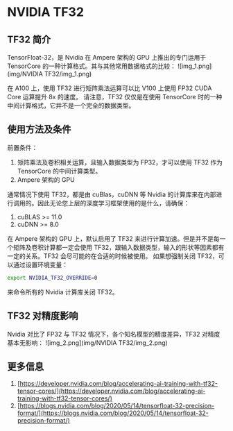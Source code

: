 # NVIDIA TF32
## TF32 简介
TensorFloat-32，是 Nvidia 在 Ampere 架构的 GPU 上推出的专门运用于 TensorCore 的一种计算格式。其与其他常用数据格式的比较：
![img_1.png](img/NVIDIA TF32/img_1.png)


在 A100 上，使用 TF32 进行矩阵乘法运算可以比 V100 上使用 FP32 CUDA Core 运算提升 8x 的速度。
请注意，TF32 仅仅是在使用 TensorCore 时的一种中间计算格式，它并不是一个完全的数据类型。
​

## 使用方法及条件
前置条件：

1. 矩阵乘法及卷积相关运算，且输入数据类型为 FP32，才可以使用 TF32 作为 TensorCore 的中间计算类型。
1. Ampere 架构的 GPU



通常情况下使用 TF32，都是由 cuBlas，cuDNN 等 Nvidia 的计算库来在内部进行调用的。因此无论您上层的深度学习框架使用的是什么，请确保：

1.  cuBLAS >= 11.0
1. cuDNN >= 8.0



在 Ampere 架构的 GPU 上，默认启用了 TF32 来进行计算加速。但是并不是每一个矩阵及卷积计算都一定会使用 TF32，跟输入数据类型，输入的形状等因素都有一定的关系。TF32 会尽可能的在合适的时候被使用。
如果想强制关闭 TF32，可以通过设置环境变量：
```bash
export NVIDIA_TF32_OVERRIDE=0
```
来命令所有的 Nvidia 计算库关闭 TF32。
​

## TF32 对精度影响
Nvidia 对比了 FP32 与 TF32 情况下，各个知名模型的精度差异，TF32 对精度基本无影响：
![img_2.png](img/NVIDIA TF32/img_2.png)

## 更多信息

1. [https://developer.nvidia.com/blog/accelerating-ai-training-with-tf32-tensor-cores/](https://developer.nvidia.com/blog/accelerating-ai-training-with-tf32-tensor-cores/)
1. [https://blogs.nvidia.com/blog/2020/05/14/tensorfloat-32-precision-format/](https://blogs.nvidia.com/blog/2020/05/14/tensorfloat-32-precision-format/)
